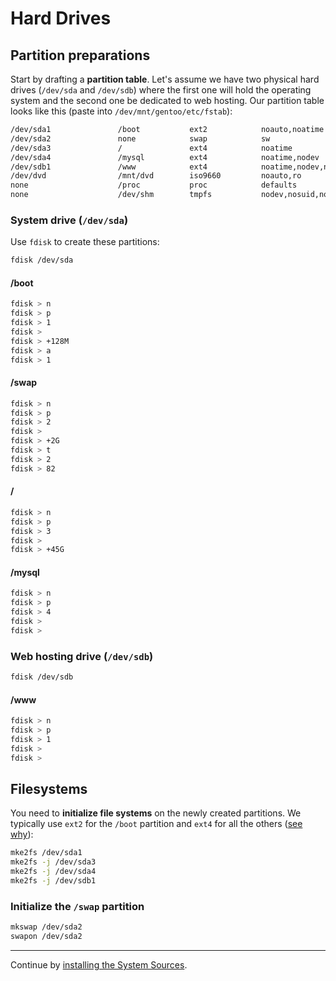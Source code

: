 Hard Drives
===========

Partition preparations
----------------------

Start by drafting a **partition table**. Let's assume we have two physical hard drives (`/dev/sda` and `/dev/sdb`) where the first one will hold the operating system and the second one be dedicated to web hosting. Our partition table looks like this (paste into `/dev/mnt/gentoo/etc/fstab`):

```sh
/dev/sda1               /boot           ext2            noauto,noatime                  1 1
/dev/sda2               none            swap            sw                              0 0
/dev/sda3               /               ext4            noatime                         0 0
/dev/sda4               /mysql          ext4            noatime,nodev                   0 2
/dev/sdb1               /www            ext4            noatime,nodev,nosuid            0 2
/dev/dvd                /mnt/dvd        iso9660         noauto,ro                       0 0
none                    /proc           proc            defaults                        0 0
none                    /dev/shm        tmpfs           nodev,nosuid,noexec             0 0
```

### System drive (`/dev/sda`)

Use `fdisk` to create these partitions:

```sh
fdisk /dev/sda
```

#### /boot

```sh
fdisk > n
fdisk > p
fdisk > 1
fdisk >
fdisk > +128M
fdisk > a
fdisk > 1
```

#### /swap

```sh
fdisk > n
fdisk > p
fdisk > 2
fdisk >
fdisk > +2G
fdisk > t
fdisk > 2
fdisk > 82
```

#### /

```sh
fdisk > n
fdisk > p
fdisk > 3
fdisk >
fdisk > +45G
```

#### /mysql

```sh
fdisk > n
fdisk > p
fdisk > 4
fdisk >
fdisk >
```


### Web hosting drive (`/dev/sdb`)

```sh
fdisk /dev/sdb
```

#### /www

```sh
fdisk > n
fdisk > p
fdisk > 1
fdisk >
fdisk >
```

Filesystems
-----------

You need to **initialize file systems** on the newly created partitions. We typically use `ext2` for the `/boot` partition and `ext4` for all the others ([see why](https://mariadb.com/blog/what-best-linux-filesystem-mariadb)):

```sh
mke2fs /dev/sda1
mke2fs -j /dev/sda3
mke2fs -j /dev/sda4
mke2fs -j /dev/sdb1
```

### Initialize the `/swap` partition

```sh
mkswap /dev/sda2
swapon /dev/sda2
```

___
Continue by [installing the System Sources](installation/01_System-Sources.md).
